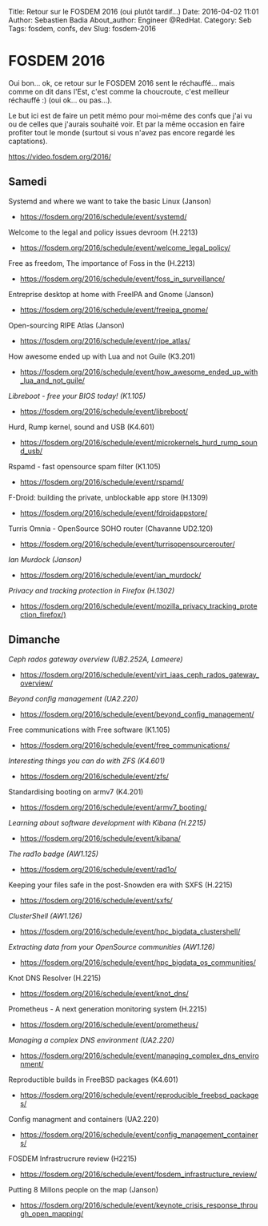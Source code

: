 Title: Retour sur le FOSDEM 2016 (oui plutôt tardif…)
Date: 2016-04-02 11:01
Author: Sebastien Badia
About_author: Engineer @RedHat.
Category: Seb
Tags: fosdem, confs, dev
Slug: fosdem-2016

# FOSDEM 2016

Oui bon… ok, ce retour sur le FOSDEM 2016 sent le réchauffé… mais comme on dit
dans l'Est, c'est comme la choucroute, c'est meilleur réchauffé :) (oui ok… ou
pas…).

Le but ici est de faire un petit mémo pour moi-même des confs que j'ai vu ou de
celles que j'aurais souhaité voir. Et par la même occasion en faire profiter
tout le monde (surtout si vous n'avez pas encore regardé les captations).

<https://video.fosdem.org/2016/>

## Samedi

Systemd and where we want to take the basic Linux (Janson)

  * <https://fosdem.org/2016/schedule/event/systemd/>

Welcome to the legal and policy issues devroom (H.2213)

  * <https://fosdem.org/2016/schedule/event/welcome_legal_policy/>

Free as freedom, The importance of Foss in the (H.2213)

  * <https://fosdem.org/2016/schedule/event/foss_in_surveillance/>

Entreprise desktop at home with FreeIPA and Gnome (Janson)

  * <https://fosdem.org/2016/schedule/event/freeipa_gnome/>

Open-sourcing RIPE Atlas (Janson)

  * <https://fosdem.org/2016/schedule/event/ripe_atlas/>

How awesome ended up with Lua and not Guile (K3.201)

  * <https://fosdem.org/2016/schedule/event/how_awesome_ended_up_with_lua_and_not_guile/>

*Libreboot - free your BIOS today! (K1.105)*

  * <https://fosdem.org/2016/schedule/event/libreboot/>

Hurd, Rump kernel, sound and USB (K4.601)

  * <https://fosdem.org/2016/schedule/event/microkernels_hurd_rump_sound_usb/>

Rspamd - fast opensource spam filter (K1.105)

  * <https://fosdem.org/2016/schedule/event/rspamd/>

F-Droid: building the private, unblockable app store (H.1309)

  * <https://fosdem.org/2016/schedule/event/fdroidappstore/>

Turris Omnia - OpenSource SOHO router (Chavanne UD2.120)

  * <https://fosdem.org/2016/schedule/event/turrisopensourcerouter/>

*Ian Murdock (Janson)*

  * <https://fosdem.org/2016/schedule/event/ian_murdock/>

*Privacy and tracking protection in Firefox (H.1302)*

* <https://fosdem.org/2016/schedule/event/mozilla_privacy_tracking_protection_firefox/)>

## Dimanche

*Ceph rados gateway overview (UB2.252A, Lameere)*

  * <https://fosdem.org/2016/schedule/event/virt_iaas_ceph_rados_gateway_overview/>

*Beyond config management (UA2.220)*

  * <https://fosdem.org/2016/schedule/event/beyond_config_management/>

Free communications with Free software (K1.105)

  * <https://fosdem.org/2016/schedule/event/free_communications/>

*Interesting things you can do with ZFS (K4.601)*

  * <https://fosdem.org/2016/schedule/event/zfs/>

Standardising booting on armv7 (K4.201)

  * <https://fosdem.org/2016/schedule/event/armv7_booting/>

*Learning about software development with Kibana (H.2215)*

  * <https://fosdem.org/2016/schedule/event/kibana/>

*The rad1o badge (AW1.125)*

  * <https://fosdem.org/2016/schedule/event/rad1o/>

Keeping your files safe in the post-Snowden era with SXFS (H.2215)

  * <https://fosdem.org/2016/schedule/event/sxfs/>

*ClusterShell (AW1.126)*

  * <https://fosdem.org/2016/schedule/event/hpc_bigdata_clustershell/>

*Extracting data from your OpenSource communities (AW1.126)*

  * <https://fosdem.org/2016/schedule/event/hpc_bigdata_os_communities/>

Knot DNS Resolver (H.2215)

  * <https://fosdem.org/2016/schedule/event/knot_dns/>

Prometheus - A next generation monitoring system (H.2215)

  * <https://fosdem.org/2016/schedule/event/prometheus/>

*Managing a complex DNS environment (UA2.220)*

  * <https://fosdem.org/2016/schedule/event/managing_complex_dns_environment/>

Reproductible builds in FreeBSD packages (K4.601)

  * <https://fosdem.org/2016/schedule/event/reproducible_freebsd_packages/>

Config managment and containers (UA2.220)

  * <https://fosdem.org/2016/schedule/event/config_management_containers/>

FOSDEM Infrastrucrure review (H2215)

  * <https://fosdem.org/2016/schedule/event/fosdem_infrastructure_review/>

Putting 8 Millons people on the map (Janson)

  * <https://fosdem.org/2016/schedule/event/keynote_crisis_response_through_open_mapping/>
